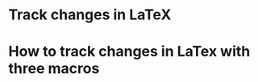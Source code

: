 Track changes in LaTeX
======================

# How to track changes in LaTex with three macros #

	
